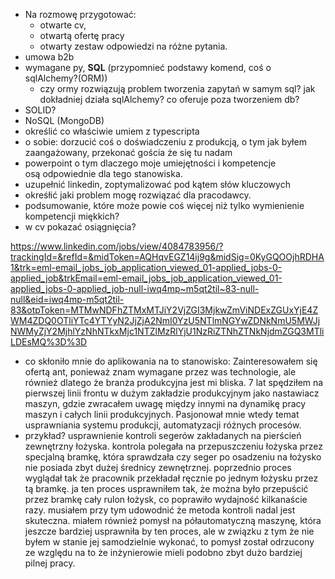 - Na rozmowę przygotować:
	- otwarte cv, 
	- otwartą ofertę pracy
	- otwarty zestaw odpowiedzi na różne pytania.
- umowa b2b
- wymagane py, **SQL** (przypomnieć podstawy komend, coś o sqlAlchemy?(ORM))
	- czy ormy rozwiązują problem tworzenia zapytań w samym sql? jak dokładniej działa sqlAlchemy? co oferuje poza tworzeniem db?
- SOLID? 
- NoSQL (MongoDB)
- określić co właściwie umiem z typescripta
- o sobie: dorzucić coś o doświadczeniu z produkcją, o tym jak byłem zaangażowany, przekonać gościa że się tu nadam
- powerpoint o tym dlaczego moje umiejętności i kompetencje osą odpowiednie dla tego stanowiska.
- uzupełnić linkedin, zoptymalizować pod kątem słów kluczowych
- okreśłić jaki problem mogę rozwiązać dla pracodawcy.
- podsumowanie, które może powie coś więcej niż tylko wymienienie kompetencji miękkich?
- w cv pokazać osiągnięcia?

https://www.linkedin.com/jobs/view/4084783956/?trackingId=&refId=&midToken=AQHqvEGZ14ij9g&midSig=0KyGQOOjhRDHA1&trk=eml-email_jobs_job_application_viewed_01-applied_jobs-0-applied_job&trkEmail=eml-email_jobs_job_application_viewed_01-applied_jobs-0-applied_job-null-iwq4mp~m5qt2til~83-null-null&eid=iwq4mp-m5qt2til-83&otpToken=MTMwNDFhZTMxMTJiY2VjZGI3MjkwZmViNDExZGUxYjE4ZWM4ZDQ0OTliYTc4YTYyN2JjZjA2NmI0YzU5NTlmNGYwZDNkNmU5MWJjNWMyZjY2MjhlYzNhNTkxMjc1NTZlMzRlYjU1NzRiZTNhZTNkNjdmZGQ3MTliLDEsMQ%3D%3D

- co skłoniło mnie do aplikowania na to stanowisko: 
  Zainteresowałem się ofertą ant, ponieważ znam wymagane przez was technologie, ale również dlatego że branża produkcyjna jest mi bliska. 7 lat spędziłem na pierwszej linii frontu w dużym zakładzie produkcyjnym jako nastawiacz maszyn, gdzie zwracałem uwagę między innymi na dynamikę pracy maszyn i całych linii produkcyjnych. Pasjonował mnie wtedy temat usprawniania systemu produkcji, automatyzacji różnych procesów.
- przykład? usprawnienie kontroli segerów zakładanych na pierścień zewnętrzny łożyska. kontrola polegała na przepuszczeniu łożyska przez specjalną bramkę, która sprawdzała czy seger po osadzeniu na łożysko nie posiada zbyt dużej średnicy zewnętrznej. poprzednio proces wyglądał tak że pracownik przekładał ręcznie po jednym łożysku przez tą bramkę. ja ten proces usprawniłem tak, że można było przepuścić przez bramkę cały rulon łożysk, co poprawiło wydajność kilkanaście razy. musiałem przy tym udowodnić że metoda kontroli nadal jest skuteczna. miałem również pomysł na półautomatyczną maszynę, która jeszcze bardziej usprawniła by ten proces, ale w związku z tym że nie byłem w stanie jej samodzielnie wykonać, to pomysł został odrzucony ze względu na to że inżynierowie mieli podobno zbyt dużo bardziej pilnej pracy. 